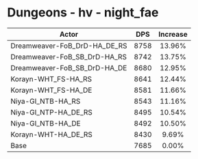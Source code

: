 # Dungeons - hv - night_fae
| Actor | DPS | Increase |
|---|:---:|:---:|
|Dreamweaver-FoB_DrD-HA_DE_RS|8758|13.96%|
|Dreamweaver-FoB_SB_DrD-HA_RS|8742|13.75%|
|Dreamweaver-FoB_SB_DrD-HA_DE|8680|12.95%|
|Korayn-WHT_FS-HA_RS|8641|12.44%|
|Korayn-WHT_FS-HA_DE|8581|11.66%|
|Niya-GI_NTB-HA_RS|8543|11.16%|
|Niya-GI_NTP-HA_DE_RS|8495|10.54%|
|Niya-GI_NTB-HA_DE|8492|10.50%|
|Korayn-WHT-HA_DE_RS|8430|9.69%|
|Base|7685|0.00%|
